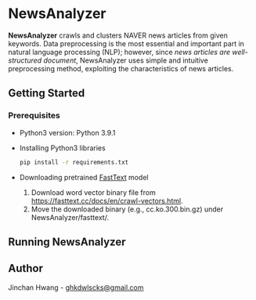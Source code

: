 <!-- Writer: Jinchan Hwang <ghkdwlscks@gmail.com> -->

# NewsAnalyzer

**NewsAnalyzer** crawls and clusters NAVER news articles from given keywords.
Data preprocessing is the most essential and important part in natural language processing (NLP); however, since *news articles are well-structured document*, NewsAnalyzer uses simple and intuitive preprocessing method, exploiting the characteristics of news articles.

## Getting Started

### Prerequisites

* Python3 version: Python 3.9.1
* Installing Python3 libraries

  ```sh
  pip install -r requirements.txt
  ```

* Downloading pretrained [FastText](https://fasttext.cc/) model
  1. Download word vector binary file from <https://fasttext.cc/docs/en/crawl-vectors.html>.
  2. Move the downloaded binary (e.g., cc.ko.300.bin.gz) under NewsAnalyzer/fasttext/.

## Running NewsAnalyzer

## Author

Jinchan Hwang - ghkdwlscks@gmail.com
